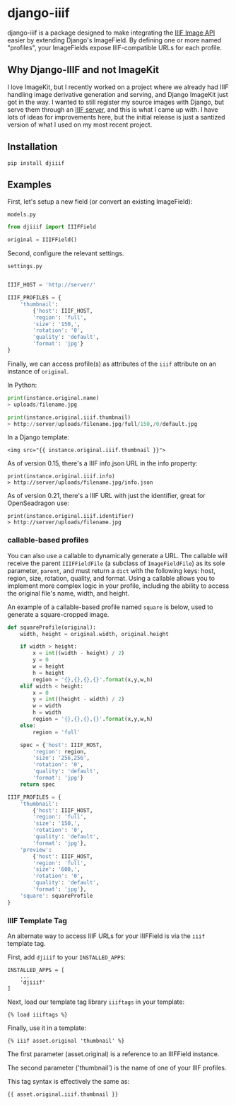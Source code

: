 # django-iiif

django-iiif is a package designed to make integrating the [IIIF Image API](http://iiif.io/api/image/2.1/) easier by extending Django's ImageField. By defining one or more named "profiles", your ImageFields expose IIIF-compatible URLs for each profile.

## Why Django-IIIF and not ImageKit

I love ImageKit, but I recently worked on a project where we already had IIIF handling image derivative generation and serving, and Django ImageKit just got in the way. I wanted to still register my source images with Django, but serve them through an [IIIF server](https://github.com/loris-imageserver/loris), and this is what I came up with. I have lots of ideas for improvements here, but the initial release is just a santized version of what I used on my most recent project.

## Installation

`pip install djiiif`

## Examples

First, let's setup a new field (or convert an existing ImageField):

`models.py`
```python
from djiiif import IIIFField

original = IIIFField()
```

Second, configure the relevant settings.

`settings.py`
```python

IIIF_HOST = 'http://server/'

IIIF_PROFILES = {
    'thumbnail':
        {'host': IIIF_HOST, 
        'region': 'full', 
        'size': '150,',
        'rotation': '0',
        'quality': 'default',
        'format': 'jpg'}
}
```


Finally, we can access profile(s) as attributes of the `iiif` attribute on an instance of `original`.

In Python:

```python
print(instance.original.name)
> uploads/filename.jpg

print(instance.original.iiif.thumbnail)
> http://server/uploads/filename.jpg/full/150,/0/default.jpg
```


In a Django template:

```
<img src="{{ instance.original.iiif.thumbnail }}">
```

As of version 0.15, there's a IIIF info.json URL in the info property:

```
print(instance.original.iiif.info)
> http://server/uploads/filename.jpg/info.json
```

As of version 0.21, there's a IIIF URL with just the identifier, great for OpenSeadragon use:

```
print(instance.original.iiif.identifier)
> http://server/uploads/filename.jpg
```

### callable-based profiles

You can also use a callable to dynamically generate a URL. The callable will receive the parent `IIIFFieldFile` (a subclass of `ImageFieldFile`) as its sole parameter, `parent`, and must return a `dict` with the following keys: host, region, size, rotation, quality, and format. Using a callable allows you to implement more complex logic in your profile, including the ability to access the original file's name, width, and height.

An example of a callable-based profile named `square` is below, used to generate a square-cropped image.


```python
def squareProfile(original):
    width, height = original.width, original.height

    if width > height:
        x = int((width - height) / 2)
        y = 0
        w = height
        h = height
        region = '{},{},{},{}'.format(x,y,w,h)
    elif width < height:
        x = 0
        y = int((height - width) / 2)
        w = width
        h = width
        region = '{},{},{},{}'.format(x,y,w,h)
    else:
        region = 'full'

    spec = {'host': IIIF_HOST, 
        'region': region, 
        'size': '256,256',
        'rotation': '0',
        'quality': 'default',
        'format': 'jpg'}
    return spec
```

```python
IIIF_PROFILES = {
    'thumbnail':
        {'host': IIIF_HOST, 
        'region': 'full', 
        'size': '150,',
        'rotation': '0',
        'quality': 'default',
        'format': 'jpg'},
    'preview':
        {'host': IIIF_HOST, 
        'region': 'full', 
        'size': '600,',
        'rotation': '0',
        'quality': 'default',
        'format': 'jpg'},
    'square': squareProfile
}
 ```

### IIIF Template Tag

An alternate way to access IIIF URLs for your IIIFField is via the `iiif` template tag.

First, add `djiiif` to your `INSTALLED_APPS`:


```
INSTALLED_APPS = [
    ...
    'djiiif'
]
 ```


Next, load our template tag library `iiiftags` in your template:

```
{% load iiiftags %}
```

Finally, use it in a template:

```
{% iiif asset.original 'thumbnail' %}
```

The first parameter (asset.original) is a reference to an IIIFField instance.

The second parameter ('thumbnail') is the name of one of your IIIF profiles.

This tag syntax is effectively the same as:

```
{{ asset.original.iiif.thumbnail }}
```
